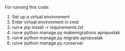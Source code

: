 For running this code:

1. Set up a virtual environment
2. Enter virtual environment in cmd
3. run=> pip install -r requirements.txt
4. run=> python manage.py makemigrations apnipustak
5. run=> python manage.py migrate apnipustak
5. run=> python manage.py runserver